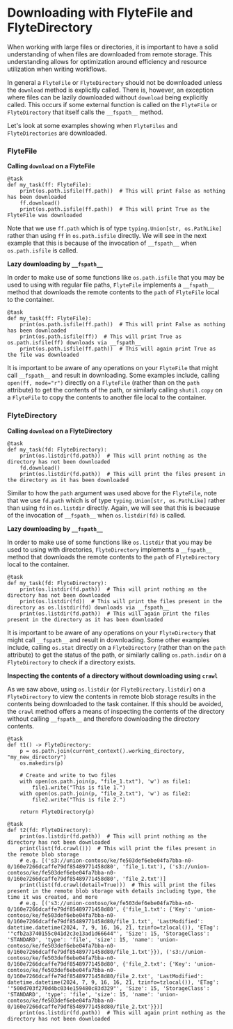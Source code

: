 # Downloading with FlyteFile and FlyteDirectory

When working with large files or directories, it is important to have a solid understanding of when files are
downloaded from remote storage. This understanding allows for optimization around efficiency and resource utilization
when writing workflows.

In general a `FlyteFile` or `FlyteDirectory` should not be downloaded unless the `download` method is explicitly called.
There is, however, an exception where files can be lazily downloaded without `download` being explicitly called. This occurs if some
external function is called on the `FlyteFile` or `FlyteDirectory` that itself calls the `__fspath__` method.

Let's look at some examples showing when `FlyteFiles` and `FlyteDirectories` are downloaded.

### FlyteFile

**Calling `download` on a FlyteFile**

```{code-block} python
@task
def my_task(ff: FlyteFile):
    print(os.path.isfile(ff.path))  # This will print False as nothing has been downloaded
    ff.download()
    print(os.path.isfile(ff.path))  # This will print True as the FlyteFile was downloaded
```

Note that we use `ff.path` which is of type `typing.Union[str, os.PathLike]` rather than using `ff` in `os.path.isfile` directly.
We will see in the next example that this is because of the invocation of `__fspath__` when `os.path.isfile` is called.

**Lazy downloading by `__fspath__`**

In order to make use of some functions like `os.path.isfile` that you may be used to using with regular file paths, `FlyteFile`
implements a `__fspath__` method that downloads the remote contents to the `path` of `FlyteFile` local to the container.

```{code-block} python
@task
def my_task(ff: FlyteFile):
    print(os.path.isfile(ff.path))  # This will print False as nothing has been downloaded
    print(os.path.isfile(ff))  # This will print True as os.path.isfile(ff) downloads via __fspath__
    print(os.path.isfile(ff.path))  # This will again print True as the file was downloaded
```

It is important to be aware of any operations on your `FlyteFile` that might call `__fspath__` and result in downloading.
Some examples include, calling `open(ff, mode="r")` directly on a `FlyteFile` (rather than on the `path` attribute) to get the contents of the path,
or similarly calling `shutil.copy` on a `FlyteFile` to copy the contents to another file local to the container.


### FlyteDirectory

**Calling `download` on a FlyteDirectory**

```{code-block} python
@task
def my_task(fd: FlyteDirectory):
    print(os.listdir(fd.path))  # This will print nothing as the directory has not been downloaded
    fd.download()
    print(os.listdir(fd.path))  # This will print the files present in the directory as it has been downloaded
```

Similar to how the `path` argument was used above for the `FlyteFile`, note that we use `fd.path` which is of type `typing.Union[str, os.PathLike]` rather than using `fd` in `os.listdir` directly.
Again, we will see that this is because of the invocation of `__fspath__` when `os.listdir(fd)` is called.

**Lazy downloading by `__fspath__`**

In order to make use of some functions like `os.listdir` that you may be used to using with directories, `FlyteDirectory`
implements a `__fspath__` method that downloads the remote contents to the `path` of `FlyteDirectory` local to the container.

```{code-block} python
@task
def my_task(fd: FlyteDirectory):
    print(os.listdir(fd.path))  # This will print nothing as the directory has not been downloaded
    print(os.listdir(fd))  # This will print the files present in the directory as os.listdir(fd) downloads via __fspath__
    print(os.listdir(fd.path))  # This will again print the files present in the directory as it has been downloaded
```

It is important to be aware of any operations on your `FlyteDirectory` that might call `__fspath__` and result in downloading.
Some other examples include, calling `os.stat` directly on a `FlyteDirectory` (rather than on the `path` attribute) to get the status of the path,
or similarly calling `os.path.isdir` on a `FlyteDirectory` to check if a directory exists.

**Inspecting the contents of a directory without downloading using `crawl`**

As we saw above, using `os.listdir` (or `FlyteDirectory.listdir`) on a `FlyteDirectory` to view the contents in remote blob storage
results in the contents being downloaded to the task container. If this should be avoided, the `crawl` method offers a means of inspecting
the contents of the directory without calling `__fspath__` and therefore downloading the directory contents.

```{code-block} python
@task
def t1() -> FlyteDirectory:
    p = os.path.join(current_context().working_directory, "my_new_directory")
    os.makedirs(p)

    # Create and write to two files
    with open(os.path.join(p, "file_1.txt"), 'w') as file1:
        file1.write("This is file 1.")
    with open(os.path.join(p, "file_2.txt"), 'w') as file2:
        file2.write("This is file 2.")

    return FlyteDirectory(p)

@task
def t2(fd: FlyteDirectory):
    print(os.listdir(fd.path))  # This will print nothing as the directory has not been downloaded
    print(list(fd.crawl()))  # This will print the files present in the remote blob storage
    # e.g. [('s3://union-contoso/ke/fe503def6ebe04fa7bba-n0-0/160e7266dcaffe79df85489771458d80', 'file_1.txt'), ('s3://union-contoso/ke/fe503def6ebe04fa7bba-n0-0/160e7266dcaffe79df85489771458d80', 'file_2.txt')]
    print(list(fd.crawl(detail=True)))  # This will print the files present in the remote blob storage with details including type, the time it was created, and more
    # e.g. [('s3://union-contoso/ke/fe503def6ebe04fa7bba-n0-0/160e7266dcaffe79df85489771458d80', {'file_1.txt': {'Key': 'union-contoso/ke/fe503def6ebe04fa7bba-n0-0/160e7266dcaffe79df85489771458d80/file_1.txt', 'LastModified': datetime.datetime(2024, 7, 9, 16, 16, 21, tzinfo=tzlocal()), 'ETag': '"cfb2a3740155c041d2c3e13ad1d66644"', 'Size': 15, 'StorageClass': 'STANDARD', 'type': 'file', 'size': 15, 'name': 'union-contoso/ke/fe503def6ebe04fa7bba-n0-0/160e7266dcaffe79df85489771458d80/file_1.txt'}}), ('s3://union-contoso/ke/fe503def6ebe04fa7bba-n0-0/160e7266dcaffe79df85489771458d80', {'file_2.txt': {'Key': 'union-contoso/ke/fe503def6ebe04fa7bba-n0-0/160e7266dcaffe79df85489771458d80/file_2.txt', 'LastModified': datetime.datetime(2024, 7, 9, 16, 16, 21, tzinfo=tzlocal()), 'ETag': '"500d703f270d4bc034e159480c83d329"', 'Size': 15, 'StorageClass': 'STANDARD', 'type': 'file', 'size': 15, 'name': 'union-contoso/ke/fe503def6ebe04fa7bba-n0-0/160e7266dcaffe79df85489771458d80/file_2.txt'}})]
    print(os.listdir(fd.path))  # This will again print nothing as the directory has not been downloaded
```